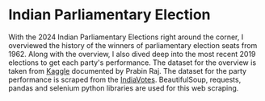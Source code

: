 # Indian Parliamentary Election
With the 2024 Indian Parliamentary Elections right around the corner, I overviewed the history of the winners of parliamentary election seats from 1962.
Along with the overview, I also dived deep into the most recent 2019 elections to get each party's performance.
The dataset for the overview is taken from [Kaggle](https://www.kaggle.com/datasets/prabinraj/india-loksabha-elections-data19622019?select=Loksabha_1962-2019+.csv) documented by Prabin Raj.
The dataset for the party performance is scraped from the [IndiaVotes](/www.indiavotes.com). BeautifulSoup, requests, pandas and selenium python libraries are used for this web scraping.

